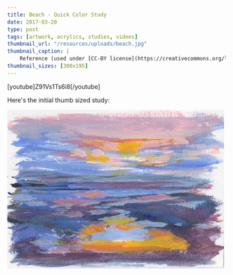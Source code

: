 ```yaml
---
title: Beach - Quick Color Study
date: 2017-03-20
type: post
tags: [artwork, acrylics, studies, videos]
thumbnail_url: "/resources/uploads/beach.jpg"
thumbnail_caption: |
    Reference (used under [CC-BY license](https://creativecommons.org/licenses/by/2.0/): [Aquarelle marine 3 by E. D'Ascoli Photographies](http://flickr.com/photo.gne?id=29867528681)
thumbnail_sizes: [300x195]
---
```

[youtube]Z91Vs1Ts6i8[/youtube]

Here's the initial thumb sized study:

![Beach Thumb](/resources/uploads/beach-thumb.jpg)